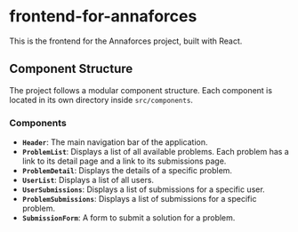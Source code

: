 # frontend-for-annaforces

This is the frontend for the Annaforces project, built with React.

## Component Structure

The project follows a modular component structure. Each component is located in its own directory inside `src/components`.

### Components

*   **`Header`**: The main navigation bar of the application.
*   **`ProblemList`**: Displays a list of all available problems. Each problem has a link to its detail page and a link to its submissions page.
*   **`ProblemDetail`**: Displays the details of a specific problem.
*   **`UserList`**: Displays a list of all users.
*   **`UserSubmissions`**: Displays a list of submissions for a specific user.
*   **`ProblemSubmissions`**: Displays a list of submissions for a specific problem.
*   **`SubmissionForm`**: A form to submit a solution for a problem.